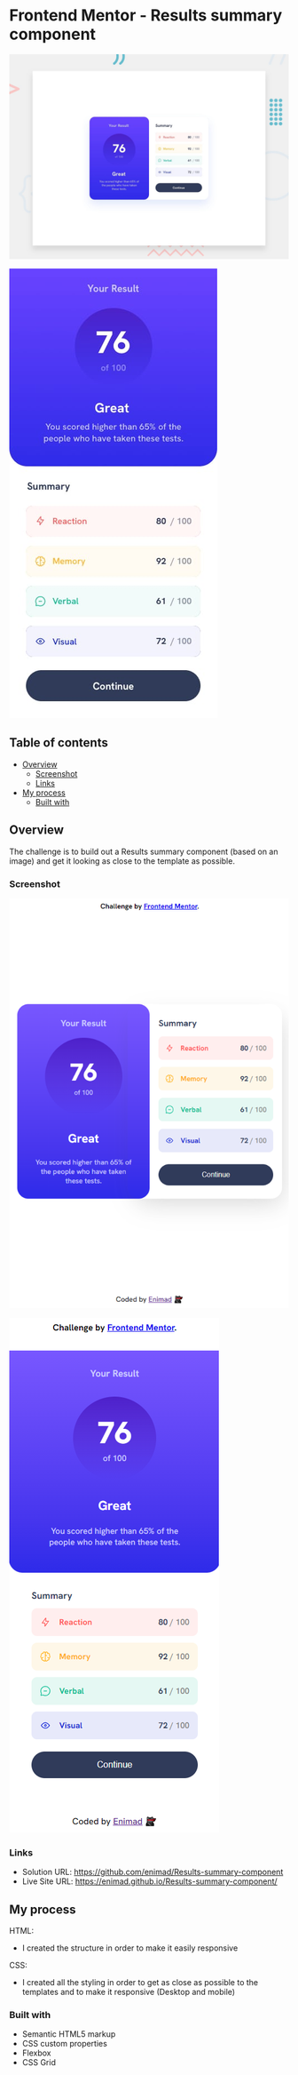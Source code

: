 # Frontend Mentor - Results summary component

![Desktop design preview for the Results summary component coding challenge](./design/desktop-preview.jpg)

![Mobile design preview for the Results summary component coding challenge](./design/mobile-design.jpg)

## Table of contents

- [Overview](#overview)
  - [Screenshot](#screenshot)
  - [Links](#links)
- [My process](#my-process)
  - [Built with](#built-with)

## Overview

The challenge is to build out a Results summary component (based on an image) and get it looking as close to the template as possible.

### Screenshot

![Desktop](./screenshot-1.png)

![Mobile](./screenshot-2.png)

### Links

- Solution URL: https://github.com/enimad/Results-summary-component
- Live Site URL: https://enimad.github.io/Results-summary-component/

## My process

HTML:
- I created the structure in order to make it easily responsive

CSS:
- I created all the styling in order to get as close as possible to the templates and to make it responsive (Desktop and mobile)

### Built with

- Semantic HTML5 markup
- CSS custom properties
- Flexbox
- CSS Grid
